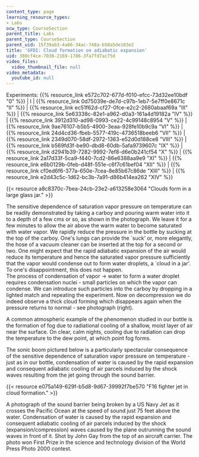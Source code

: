 ```yaml
---
content_type: page
learning_resource_types:
- Labs
ocw_type: CourseSection
parent_title: Labs
parent_type: CourseSection
parent_uid: 15f39ab3-4a66-34ac-748a-b58a5de103e2
title: 'GFDI: Cloud formation on adiabatic expansion'
uid: 380cf4ce-7038-2169-1786-3fa7fd7ac75d
video_files:
  video_thumbnail_file: null
video_metadata:
  youtube_id: null
---
```


Experiments: {{% resource_link e572c702-677d-f010-efcc-73d32ee10bdf "0" %}} | I | {{% resource_link 0d75039e-de7d-c97b-1eb7-5e7ff0e8671c "II" %}} | {{% resource_link ec51f62d-cf27-0fce-e2c2-2680abaaf69a "III" %}} | {{% resource_link 5e63338c-82e1-a962-d0a3-161a4d19182a "IV" %}} | {{% resource_link 3912d310-ad98-0993-ce22-4c99148c8954 "V" %}} | {{% resource_link 9ae76107-b5b5-4900-3eaa-928fe10b9c9a "VI" %}} | {{% resource_link 24d4cd36-fbeb-5577-419c-4736518beeb6 "VII" %}} | {{% resource_link 2349d070-58df-2972-1363-e52d0d188ce8 "VIII" %}} | {{% resource_link b569fd3f-be90-dbd8-60db-5afa9739607c "IX" %}} | {{% resource_link d2941b39-7282-9992-7ef8-d6e0b241cf54 "X" %}} | {{% resource_link 2a17d33f-5ca9-f440-7cd2-86e6388aa9e9 "XI" %}} | {{% resource_link e6b0129b-0feb-d48f-551e-c6f7c61bef04 "XII" %}} | {{% resource_link cf0ed6f6-377a-650e-7cea-8e85b67c86de "XIII" %}} | {{% resource_link e2d43c5c-1d62-bc3b-7a91-d86b414ea262 "XIV" %}}

{{< resource a8c8370c-7bea-24cb-23e2-a613258e3064 "Clouds form in a large glass jar." >}}

The sensitive dependence of saturation vapor pressure on temperature can be readily demonstrated by taking a carboy and pouring warm water into it to a depth of a few cms or so, as shown in the photograph. We leave it for a few minutes to allow the air above the warm water to become saturated with water vapor. We rapidly reduce the pressure in the bottle by sucking at the top of the carboy. One's lungs can provide the &grave;suck' or, more elegantly, the hose of a vacuum cleaner can be inserted at the top for a second or two. One might expect that the rapid adiabatic expansion of the air would reduce its temperature and hence the saturated vapor pressure sufficiently that the vapor would condense out to form water droplets, a &grave;cloud in a jar'. To one's disappointment, this does not happen.  
The process of condensation of vapor → water to form a water droplet requires condensation nuclei - small particles on which the vapor can condense. We can introduce such particles into the carboy by dropping in a lighted match and repeating the experiment. Now on decompression we do indeed observe a thick cloud forming which disappears again when the pressure returns to normal - see photograph (right).

A common atmospheric example of the phenomenon studied in our bottle is the formation of fog due to radiational cooling of a shallow, moist layer of air near the surface. On clear, calm nights, cooling due to radiation can drop the temperature to the dew point, at which point fog forms.

The sonic boom pictured below is a particularly spectacular consequence of the sensitive dependence of saturation vapor pressure on temperature - just as in our bottle, condensation of water is caused by the rapid expansion and consequent adiabatic cooling of air parcels induced by the shock waves resulting from the jet going through the sound barrier.

{{< resource e075a149-629f-b5d8-9d67-39992f7be570 "F16 fighter jet in cloud formation." >}}  
  
A photograph of the sound barrier being broken by a US Navy Jet as it crosses the Pacific Ocean at the speed of sound just 75 feet above the water. Condensation of water is caused by the rapid expansion and consequent adiabatic cooling of air parcels induced by the shock (expansion/compression) waves caused by the plane outrunning the sound waves in front of it. Shot by John Gay from the top of an aircraft carrier. The photo won First Prize in the science and technology division of the World Press Photo 2000 contest.